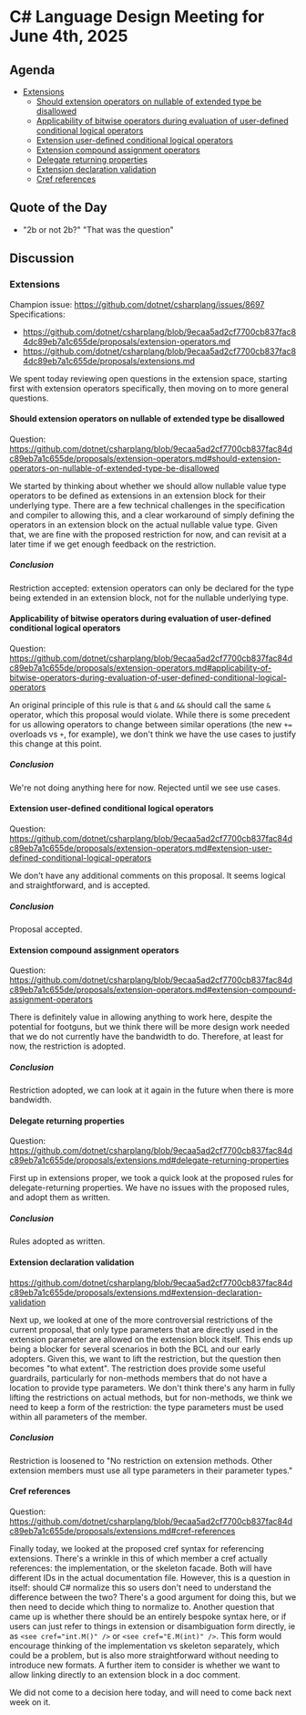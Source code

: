 # C# Language Design Meeting for June 4th, 2025

## Agenda

- [Extensions](#extensions)
    - [Should extension operators on nullable of extended type be disallowed](#should-extension-operators-on-nullable-of-extended-type-be-disallowed)
    - [Applicability of bitwise operators during evaluation of user-defined conditional logical operators](#applicability-of-bitwise-operators-during-evaluation-of-user-defined-conditional-logical-operators)
    - [Extension user-defined conditional logical operators](#extension-user-defined-conditional-logical-operators)
    - [Extension compound assignment operators](#extension-compound-assignment-operators)
    - [Delegate returning properties](#delegate-returning-properties)
    - [Extension declaration validation](#extension-declaration-validation)
    - [Cref references](#cref-references)

## Quote of the Day

- "2b or not 2b?" "That was the question"

## Discussion

### Extensions

Champion issue: https://github.com/dotnet/csharplang/issues/8697  
Specifications:
* https://github.com/dotnet/csharplang/blob/9ecaa5ad2cf7700cb837fac84dc89eb7a1c655de/proposals/extension-operators.md
* https://github.com/dotnet/csharplang/blob/9ecaa5ad2cf7700cb837fac84dc89eb7a1c655de/proposals/extensions.md

We spent today reviewing open questions in the extension space, starting first with extension operators specifically, then
moving on to more general questions.

#### Should extension operators on nullable of extended type be disallowed

Question: https://github.com/dotnet/csharplang/blob/9ecaa5ad2cf7700cb837fac84dc89eb7a1c655de/proposals/extension-operators.md#should-extension-operators-on-nullable-of-extended-type-be-disallowed

We started by thinking about whether we should allow nullable value type operators to be defined as extensions in an extension
block for their underlying type. There are a few technical challenges in the specification and compiler to allowing this, and a
clear workaround of simply defining the operators in an extension block on the actual nullable value type. Given that, we are
fine with the proposed restriction for now, and can revisit at a later time if we get enough feedback on the restriction.

##### Conclusion

Restriction accepted: extension operators can only be declared for the type being extended in an extension block, not for the
nullable underlying type.

#### Applicability of bitwise operators during evaluation of user-defined conditional logical operators

Question: https://github.com/dotnet/csharplang/blob/9ecaa5ad2cf7700cb837fac84dc89eb7a1c655de/proposals/extension-operators.md#applicability-of-bitwise-operators-during-evaluation-of-user-defined-conditional-logical-operators

An original principle of this rule is that `&` and `&&` should call the same `&` operator, which this proposal would violate.
While there is some precedent for us allowing operators to change between similar operations (the new `+=` overloads vs `+`,
for example), we don't think we have the use cases to justify this change at this point.

##### Conclusion

We're not doing anything here for now. Rejected until we see use cases.

#### Extension user-defined conditional logical operators

Question: https://github.com/dotnet/csharplang/blob/9ecaa5ad2cf7700cb837fac84dc89eb7a1c655de/proposals/extension-operators.md#extension-user-defined-conditional-logical-operators

We don't have any additional comments on this proposal. It seems logical and straightforward, and is accepted.

##### Conclusion

Proposal accepted.

#### Extension compound assignment operators

Question: https://github.com/dotnet/csharplang/blob/9ecaa5ad2cf7700cb837fac84dc89eb7a1c655de/proposals/extension-operators.md#extension-compound-assignment-operators

There is definitely value in allowing anything to work here, despite the potential for footguns, but we think there will be more
design work needed that we do not currently have the bandwidth to do. Therefore, at least for now, the restriction is adopted.

##### Conclusion

Restriction adopted, we can look at it again in the future when there is more bandwidth.

#### Delegate returning properties

Question: https://github.com/dotnet/csharplang/blob/9ecaa5ad2cf7700cb837fac84dc89eb7a1c655de/proposals/extensions.md#delegate-returning-properties

First up in extensions proper, we took a quick look at the proposed rules for delegate-returning properties. We have no issues
with the proposed rules, and adopt them as written.

##### Conclusion

Rules adopted as written.

#### Extension declaration validation

https://github.com/dotnet/csharplang/blob/9ecaa5ad2cf7700cb837fac84dc89eb7a1c655de/proposals/extensions.md#extension-declaration-validation

Next up, we looked at one of the more controversial restrictions of the current proposal, that only type parameters that are
directly used in the extension parameter are allowed on the extension block itself. This ends up being a blocker for several
scenarios in both the BCL and our early adopters. Given this, we want to lift the restriction, but the question then becomes
"to what extent". The restriction does provide some useful guardrails, particularly for non-methods members that do not have a
location to provide type parameters. We don't think there's any harm in fully lifting the restrictions on actual methods, but
for non-methods, we think we need to keep a form of the restriction: the type parameters must be used within all parameters of
the member.

##### Conclusion

Restriction is loosened to "No restriction on extension methods. Other extension members must use all type parameters in their
parameter types."

#### Cref references

Question: https://github.com/dotnet/csharplang/blob/9ecaa5ad2cf7700cb837fac84dc89eb7a1c655de/proposals/extensions.md#cref-references

Finally today, we looked at the proposed cref syntax for referencing extensions. There's a wrinkle in this of which member a
cref actually references: the implementation, or the skeleton facade. Both will have different IDs in the actual documentation
file. However, this is a question in itself: should C# normalize this so users don't need to understand the difference between
the two? There's a good argument for doing this, but we then need to decide which thing to normalize to. Another question that
came up is whether there should be an entirely bespoke syntax here, or if users can just refer to things in extension or
disambiguation form directly, ie as `<see cref="int.M()" />` or `<see cref="E.M(int)" />`. This form would encourage thinking
of the implementation vs skeleton separately, which could be a problem, but is also more straightforward without needing to
introduce new formats. A further item to consider is whether we want to allow linking directly to an extension block in
a doc comment.

We did not come to a decision here today, and will need to come back next week on it.
